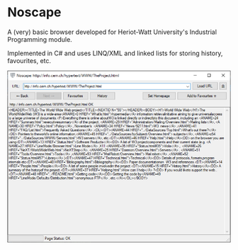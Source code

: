 # Noscape

A (very) basic browser developed for Heriot-Watt University's Industrial Programming module.

Implemented in C# and uses LINQ/XML and linked lists for storing history, favourites, etc.

![Preview of Noscape](https://github.com/HutchieV/Noscape/blob/master/preview.png)
